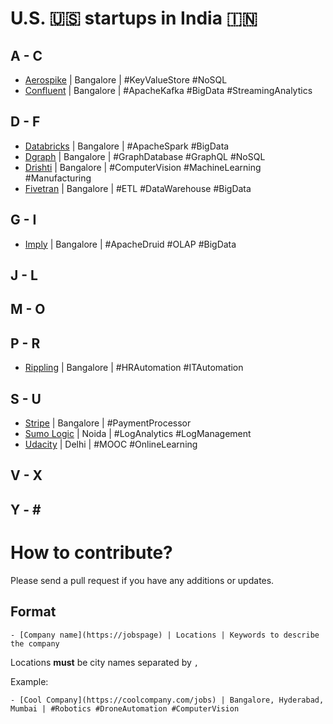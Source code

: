 # U.S. 🇺🇸 startups in India 🇮🇳

## A - C
- [Aerospike](https://www.aerospike.com/company/careers/) | Bangalore | #KeyValueStore #NoSQL
- [Confluent](https://www.confluent.io/careers) | Bangalore | #ApacheKafka #BigData #StreamingAnalytics

## D - F
- [Databricks](https://databricks.com/company/careers) | Bangalore | #ApacheSpark #BigData
- [Dgraph](https://dgraph.io/careers) | Bangalore | #GraphDatabase #GraphQL #NoSQL
- [Drishti](https://drishti.com/careers/) | Bangalore | #ComputerVision #MachineLearning #Manufacturing
- [Fivetran](https://fivetran.com/careers) | Bangalore | #ETL #DataWarehouse #BigData

## G - I
- [Imply](https://imply.io/careers) | Bangalore | #ApacheDruid #OLAP #BigData

## J - L

## M - O

## P - R
- [Rippling](https://jobs.lever.co/rippling) | Bangalore | #HRAutomation #ITAutomation

## S - U
- [Stripe](https://stripe.com/jobs) | Bangalore | #PaymentProcessor
- [Sumo Logic](https://www.sumologic.com/company/careers/) | Noida | #LogAnalytics #LogManagement
- [Udacity](https://www.udacity.com/jobs) | Delhi | #MOOC #OnlineLearning

## V - X

## Y - \#

# How to contribute?
Please send a pull request if you have any additions or updates.

## Format
```
- [Company name](https://jobspage) | Locations | Keywords to describe the company
```

Locations **must** be city names separated by `,`

Example:
```
- [Cool Company](https://coolcompany.com/jobs) | Bangalore, Hyderabad, Mumbai | #Robotics #DroneAutomation #ComputerVision
```
